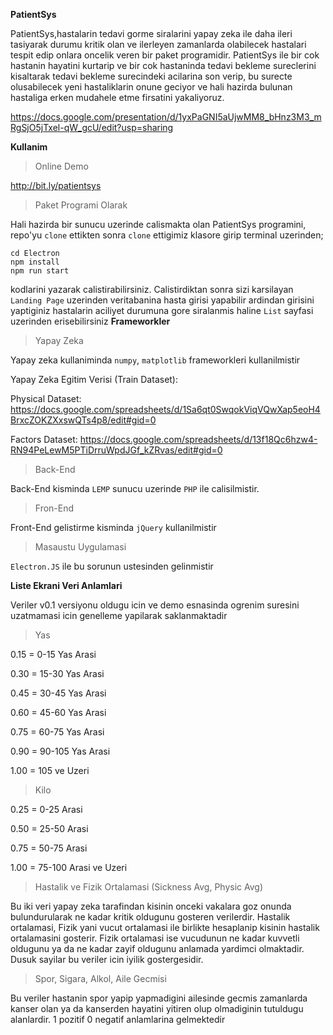 **PatientSys**

PatientSys,hastalarin tedavi gorme siralarini yapay zeka ile daha ileri tasiyarak durumu kritik olan ve ilerleyen zamanlarda olabilecek hastalari tespit edip onlara oncelik veren bir paket programidir. PatientSys ile bir cok hastanin hayatini kurtarip ve bir cok hastaninda tedavi bekleme sureclerini kisaltarak tedavi bekleme surecindeki acilarina son verip, bu surecte olusabilecek yeni hastaliklarin onune geciyor ve hali hazirda bulunan hastaliga erken mudahele etme firsatini yakaliyoruz.

https://docs.google.com/presentation/d/1yxPaGNI5aUjwMM8_bHnz3M3_mRgSjO5jTxel-qW_gcU/edit?usp=sharing

**Kullanim**

>Online Demo

http://bit.ly/patientsys



>Paket Programi Olarak


Hali hazirda bir sunucu uzerinde calismakta olan PatientSys programini, repo'yu `clone` ettikten sonra `clone` ettigimiz klasore girip terminal uzerinden;
```
cd Electron
npm install
npm run start
```
kodlarini yazarak calistirabilirsiniz. Calistirdiktan sonra sizi karsilayan `Landing Page` uzerinden veritabanina hasta girisi yapabilir ardindan girisini yaptiginiz hastalarin aciliyet durumuna gore siralanmis haline `List` sayfasi uzerinden erisebilirsiniz
**Frameworkler**

>Yapay Zeka

Yapay zeka kullaniminda `numpy`, `matplotlib` frameworkleri kullanilmistir

Yapay Zeka Egitim Verisi (Train Dataset): 

Physical Dataset: https://docs.google.com/spreadsheets/d/1Sa6qt0SwqokViqVQwXap5eoH4BrxcZOKZXxswQTs4p8/edit#gid=0

Factors Dataset: https://docs.google.com/spreadsheets/d/13f18Qc6hzw4-RN94PeLewM5PTiDrruWpdJGf_kZRvas/edit#gid=0


>Back-End

Back-End kisminda `LEMP` sunucu uzerinde `PHP` ile calisilmistir.
>Fron-End

Front-End gelistirme kisminda `jQuery` kullanilmistir
>Masaustu Uygulamasi

`Electron.JS` ile bu sorunun ustesinden gelinmistir

**Liste Ekrani Veri Anlamlari**

Veriler v0.1 versiyonu oldugu icin ve demo esnasinda ogrenim suresini uzatmamasi icin genelleme yapilarak saklanmaktadir

>Yas

0.15 = 0-15 Yas Arasi     

0.30 = 15-30 Yas Arasi

0.45 = 30-45 Yas Arasi

0.60 = 45-60 Yas Arasi

0.75 = 60-75 Yas Arasi

0.90 = 90-105 Yas Arasi

1.00 = 105 ve Uzeri


>Kilo

0.25 = 0-25 Arasi

0.50 = 25-50 Arasi

0.75 = 50-75 Arasi

1.00 = 75-100 Arasi ve Uzeri


>Hastalik ve Fizik Ortalamasi (Sickness Avg, Physic Avg)

Bu iki veri yapay zeka tarafindan kisinin onceki vakalara goz onunda bulundurularak ne kadar kritik oldugunu gosteren verilerdir. Hastalik ortalamasi, Fizik yani vucut ortalamasi ile birlikte hesaplanip kisinin hastalik ortalamasini gosterir. Fizik ortalamasi ise vucudunun ne kadar kuvvetli oldugunu ya da ne kadar zayif oldugunu anlamada yardimci olmaktadir. Dusuk sayilar bu veriler icin iyilik gostergesidir. 


>Spor, Sigara, Alkol, Aile Gecmisi

Bu veriler hastanin spor yapip yapmadigini ailesinde gecmis zamanlarda kanser olan ya da kanserden hayatini yitiren olup olmadiginin tutuldugu alanlardir. 1 pozitif 0 negatif anlamlarina gelmektedir



